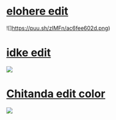 # [elohere edit](https://puu.sh/zIMFL/5b884a315b.osk)
![]https://puu.sh/zIMFn/ac6fee602d.png)

# [idke edit](https://puu.sh/yaCfg/ba6d0a0bd9.osk)
![](https://puu.sh/yaCeD/a5d855bee9.png)

# [Chitanda edit color](https://puu.sh/xprwP/ce45e590b8.osk)
![](https://puu.sh/xprwg/65909222ef.png)
